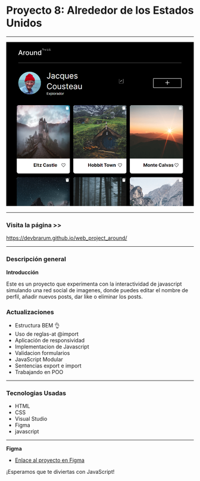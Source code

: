 # Proyecto 8: Alrededor de los Estados Unidos

---

![ Around the U.S.](./images/Screenwebsite.png)

---

### Visita la página >>

https://devbrarum.github.io/web_project_around/

---

### Descripción general

**Introducción**

Este es un proyecto que experimenta con la interactividad de javascript simulando una red social de imagenes, donde puedes editar el nombre de perfil, añadir nuevos posts, dar like o eliminar los posts.

### Actualizaciones

- Estructura BEM :ok_hand:
- Uso de reglas-at @import
- Aplicación de responsividad
- Implementacion de Javascript
- Validacion formularios
- JavaScript Modular
- Sentencias export e import
- Trabajando en POO

---

### Tecnologias Usadas

- HTML
- CSS
- Visual Studio
- Figma
- javascript

---

**Figma**

- [Enlace al proyecto en Figma](https://www.figma.com/file/LDMgqWesKpQkIwhOfEBuTS/WEB%2C-Sprint-5%3A-Around-The-U.S.-%7C-desktop-%2B-mobile?node-id=0%3A1)

¡Esperamos que te diviertas con JavaScript!
